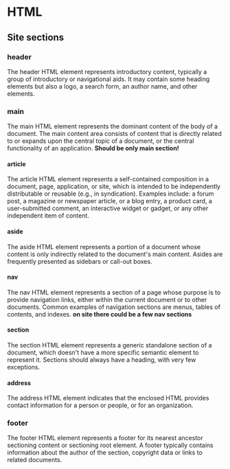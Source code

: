 # HTML

## Site sections

### header
The header HTML element represents introductory content, typically a group of introductory or navigational aids. It may contain some heading elements but also a logo, a search form, an author name, and other elements.
### main
The main HTML element represents the dominant content of the body of a document. The main content area consists of content that is directly related to or expands upon the central topic of a document, or the central functionality of an application.
**Should be only main section!**
#### article
The article HTML element represents a self-contained composition in a document, page, application, or site, which is intended to be independently distributable or reusable (e.g., in syndication). Examples include: a forum post, a magazine or newspaper article, or a blog entry, a product card, a user-submitted comment, an interactive widget or gadget, or any other independent item of content.
#### aside
The aside HTML element represents a portion of a document whose content is only indirectly related to the document's main content. Asides are frequently presented as sidebars or call-out boxes.
#### nav
The nav HTML element represents a section of a page whose purpose is to provide navigation links, either within the current document or to other documents. Common examples of navigation sections are menus, tables of contents, and indexes.
**on site there could be a few nav sections**
#### section
The section HTML element represents a generic standalone section of a document, which doesn't have a more specific semantic element to represent it. Sections should always have a heading, with very few exceptions.
#### address
The address HTML element indicates that the enclosed HTML provides contact information for a person or people, or for an organization.
### footer
The footer HTML element represents a footer for its nearest ancestor sectioning content or sectioning root element. A footer typically contains information about the author of the section, copyright data or links to related documents.
